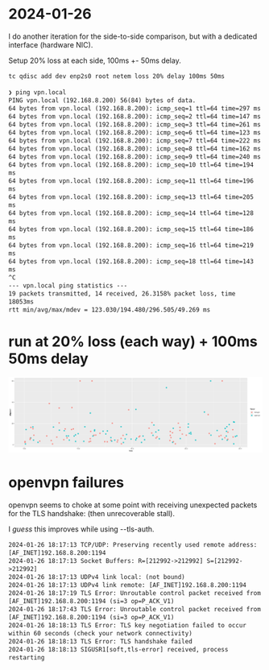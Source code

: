 # 2024-01-26

I do another iteration for the side-to-side comparison, but with a dedicated interface (hardware NIC).

Setup 20% loss at each side, 100ms +- 50ms delay.

```
tc qdisc add dev enp2s0 root netem loss 20% delay 100ms 50ms

❯ ping vpn.local
PING vpn.local (192.168.8.200) 56(84) bytes of data.
64 bytes from vpn.local (192.168.8.200): icmp_seq=1 ttl=64 time=297 ms
64 bytes from vpn.local (192.168.8.200): icmp_seq=2 ttl=64 time=147 ms
64 bytes from vpn.local (192.168.8.200): icmp_seq=3 ttl=64 time=261 ms
64 bytes from vpn.local (192.168.8.200): icmp_seq=6 ttl=64 time=123 ms
64 bytes from vpn.local (192.168.8.200): icmp_seq=7 ttl=64 time=222 ms
64 bytes from vpn.local (192.168.8.200): icmp_seq=8 ttl=64 time=162 ms
64 bytes from vpn.local (192.168.8.200): icmp_seq=9 ttl=64 time=240 ms
64 bytes from vpn.local (192.168.8.200): icmp_seq=10 ttl=64 time=194 ms
64 bytes from vpn.local (192.168.8.200): icmp_seq=11 ttl=64 time=196 ms
64 bytes from vpn.local (192.168.8.200): icmp_seq=13 ttl=64 time=205 ms
64 bytes from vpn.local (192.168.8.200): icmp_seq=14 ttl=64 time=128 ms
64 bytes from vpn.local (192.168.8.200): icmp_seq=15 ttl=64 time=186 ms
64 bytes from vpn.local (192.168.8.200): icmp_seq=16 ttl=64 time=219 ms
64 bytes from vpn.local (192.168.8.200): icmp_seq=18 ttl=64 time=143 ms
^C
--- vpn.local ping statistics ---
19 packets transmitted, 14 received, 26.3158% packet loss, time 18053ms
rtt min/avg/max/mdev = 123.030/194.480/296.505/49.269 ms
```

# run at 20% loss (each way) + 100ms 50ms delay

![scatterplot for comparison](https://github.com/ainghazal/openvpn-benchmark/blob/main/scatterplot-openvpn-minivpn-20loss-100_50ms.png)


# openvpn failures

openvpn seems to choke at some point with receiving unexpected packets for the TLS handshake:
(then unrecoverable stall).

I *guess* this improves while using --tls-auth.

```
2024-01-26 18:17:13 TCP/UDP: Preserving recently used remote address: [AF_INET]192.168.8.200:1194
2024-01-26 18:17:13 Socket Buffers: R=[212992->212992] S=[212992->212992]
2024-01-26 18:17:13 UDPv4 link local: (not bound)
2024-01-26 18:17:13 UDPv4 link remote: [AF_INET]192.168.8.200:1194
2024-01-26 18:17:19 TLS Error: Unroutable control packet received from [AF_INET]192.168.8.200:1194 (si=3 op=P_ACK_V1)
2024-01-26 18:17:43 TLS Error: Unroutable control packet received from [AF_INET]192.168.8.200:1194 (si=3 op=P_ACK_V1)
2024-01-26 18:18:13 TLS Error: TLS key negotiation failed to occur within 60 seconds (check your network connectivity)
2024-01-26 18:18:13 TLS Error: TLS handshake failed
2024-01-26 18:18:13 SIGUSR1[soft,tls-error] received, process restarting
```

